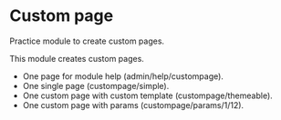 Custom page
=======================

Practice module to create custom pages.


This module creates custom pages.
- One page for module help (admin/help/custompage).
- One single page (custompage/simple).
- One custom page with custom template (custompage/themeable).
- One custom page with params (custompage/params/1/12).
